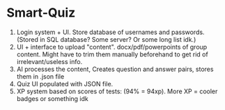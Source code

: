 # Smart-Quiz

1. Login system + UI. Store database of usernames and passwords. (Stored in SQL database? Some server? Or some long list idk.)  
2. UI + interface to upload "content". docx/pdf/powerpoints of group content. Might have to trim them manually beforehand to get rid of irrelevant/useless info.
3. AI processes the content, Creates question and answer pairs, stores them in .json file
4. Quiz UI populated with JSON file. 
5. XP system based on scores of tests: (94% = 94xp). More XP = cooler badges or something idk